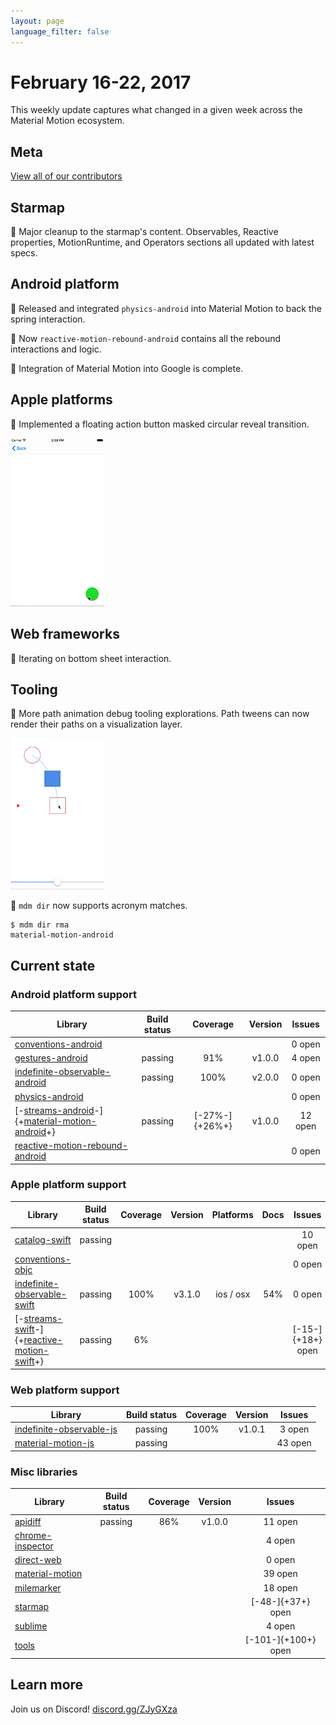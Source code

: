 ```yaml
---
layout: page
language_filter: false
---
```


# February 16-22, 2017

This weekly update captures what changed in a given week across the Material Motion ecosystem.

## Meta

[View all of our contributors](https://github.com/material-motion/material-motion/blob/gh-pages/CONTRIBUTORS.md)

## Starmap

🎉 Major cleanup to the starmap's content. Observables, Reactive properties, MotionRuntime, and Operators sections all updated with latest specs.

## Android platform

🎉 Released and integrated `physics-android` into Material Motion to back the spring interaction.

🎉 Now `reactive-motion-rebound-android` contains all the rebound interactions and logic.

🎉 Integration of Material Motion into Google is complete.

## Apple platforms

🎉 Implemented a floating action button masked circular reveal transition.

![](2017-02-22-fabtransition.gif)

## Web frameworks

📝 Iterating on bottom sheet interaction.

## Tooling

📝 More path animation debug tooling explorations. Path tweens can now render their paths on a visualization layer.

![](2017-02-22-pathdebugging.gif)

🎉 `mdm dir` now supports acronym matches.

```
$ mdm dir rma
material-motion-android
```

## Current state

### Android platform support

| Library | Build status | Coverage | Version | Issues |
|---------|:------------:|:--------:|:-------:|:------:|
| [conventions-android](https://github.com/material-motion/conventions-android/) |  |  |  | 0 open |
| [gestures-android](https://github.com/material-motion/gestures-android/) | passing | 91% | v1.0.0 | 4 open |
| [indefinite-observable-android](https://github.com/material-motion/indefinite-observable-android/) | passing | 100% | v2.0.0 | 0 open |
| [physics-android](https://github.com/material-motion/physics-android/) |  |  |  | 0 open |
| [-[streams-android](https://github.com/material-motion/streams-android/)-]{+[material-motion-android](https://github.com/material-motion/material-motion-android/)+} | passing | [-27%-]{+26%+} | v1.0.0 | 12 open |
| [reactive-motion-rebound-android](https://github.com/material-motion/reactive-motion-rebound-android/) |  |  |  | 0 open |

### Apple platform support

| Library | Build status | Coverage | Version | Platforms | Docs | Issues |
|---------|:------------:|:--------:|:-------:|:---------:|:----:|:------:|
| [catalog-swift](https://github.com/material-motion/catalog-swift) | passing |  |  |  |  | 10 open |
| [conventions-objc](https://github.com/material-motion/conventions-objc) |  |  |  |  |  | 0 open |
| [indefinite-observable-swift](https://github.com/material-motion/indefinite-observable-swift) | passing | 100% | v3.1.0 | ios / osx | 54% | 0 open |
| [-[streams-swift](https://github.com/material-motion/material-motion-swift)-]{+[reactive-motion-swift](https://github.com/material-motion/reactive-motion-swift)+} | passing | 6% |  |  |  | [-15-]{+18+} open |

### Web platform support

| Library | Build status | Coverage | Version | Issues |
|---------|:------------:|:--------:|:-------:|:------:|
| [indefinite-observable-js](https://github.com/material-motion/indefinite-observable-js) | passing | 100% | v1.0.1 | 3 open |
| [material-motion-js](https://github.com/material-motion/material-motion-js) | passing |  |  | 43 open |

### Misc libraries

| Library | Build status | Coverage | Version | Issues |
|---------|:------------:|:--------:|:-------:|:------:|
| [apidiff](https://github.com/material-motion/apidiff/) | passing | 86% | v1.0.0 | 11 open |
| [chrome-inspector](https://github.com/material-motion/chrome-inspector/) |  |  |  | 4 open |
| [direct-web](https://github.com/material-motion/direct-web/) |  |  |  | 0 open |
| [material-motion](https://github.com/material-motion/material-motion/) |  |  |  | 39 open |
| [milemarker](https://github.com/material-motion/milemarker/) |  |  |  | 18 open |
| [starmap](https://github.com/material-motion/starmap/) |  |  |  | [-48-]{+37+} open |
| [sublime](https://github.com/material-motion/sublime/) |  |  |  | 4 open |
| [tools](https://github.com/material-motion/tools/) |  |  |  | [-101-]{+100+} open |

## Learn more

Join us on Discord! [discord.gg/ZJyGXza](https://discord.gg/ZJyGXza)

